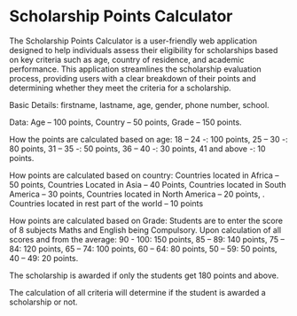 # Scholarship Points Calculator
 The Scholarship Points Calculator is a user-friendly web application designed to help individuals assess their eligibility for scholarships based on key criteria such as age, country of residence, and academic performance. This application streamlines the scholarship evaluation process, providing users with a clear breakdown of their points and determining whether they meet the criteria for a scholarship.
 
Basic Details:
 firstname, 
lastname, 
age, 
gender, 
phone number, 
school.

Data:
 Age – 100 points, 
Country – 50 points, 
Grade – 150 points.

How the points are calculated based on age: 
18 – 24 -: 100 points, 
25 – 30 -: 80 points, 
31 – 35 -: 50 points, 
36 – 40 -: 30 points, 
41 and above -: 10 points.

How points are calculated based on country:
 Countries located in Africa – 50 points, 
Countries Located in Asia – 40 Points, 
Countries located in South America – 30 points, 
Countries located in North America – 20 points, .
Countries located in rest part of the world – 10 points

How points are calculated based on Grade:
 Students are to enter the score of 8 subjects Maths and English being Compulsory.
 Upon calculation of all scores and from the average:
 90 - 100: 150 points, 
85 – 89: 140 points, 
75 – 84: 120 points, 
65 – 74: 100 points, 
60 – 64: 80 points, 
50 – 59: 50 points, 
40 – 49: 20 points.


The scholarship is awarded if only the students get 180 points and above.

The calculation of all criteria will determine if the student is awarded a scholarship or not.



